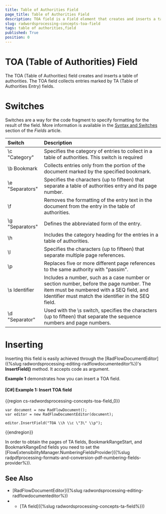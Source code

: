 ```yaml
---
title: Table of Authorities Field
page_title: Table of Authorities Field
description: TOA field is a Field element that creates and inserts a table of authorities.
slug: radwordsprocessing-concepts-toa-field
tags: table of authorities,field
published: True
position: 0
---
```


# TOA (Table of Authorities) Field

The TOA (Table of Authorities) field creates and inserts a table of authorities. The TOA field collects entries marked by TA (Table of Authorities Entry) fields.

# Switches 

Switches are a way for the code fragment to specify formatting for the result of the field. More information is available in the [Syntax and Switches](https://docs.telerik.com/devtools/document-processing/libraries/radwordsprocessing/concepts/fields/fields#syntax-and-switches) section of the _Fields_ article.

| Switch                 | Description                        |
| :---                   | :---                               |
|\\c "Category" |Specifies the category of entries to collect in a table of authorities. This switch is required |
|\\b Bookmark |Collects entries only from the portion of the document marked by the specified bookmark.|
|\\e "Separators"|Specifies the characters (up to fifteen) that separate a table of authorities entry and its page number.|
|\\f|Removes the formatting of the entry text in the document from the entry in the table of authorities. |
|\\g "Separators"|Defines the abbreviated form of the entry.| 
|\\h|Includes the category heading for the entries in a table of authorities.|
|\\l|Specifies the characters (up to fifteen) that separate multiple page references. |
|\\p|Replaces five or more different page references to the same authority with "passim".|
|\\s Identifier|Includes a number, such as a case number or section number, before the page number. The item must be numbered with a SEQ field, and Identifier must match the identifier in the SEQ field.|
|\\d "Separator"|Used with the \s switch, specifies the characters (up to fifteen) that separate the sequence numbers and page numbers. |



# Inserting

Inserting this field is easily achieved through the [RadFlowDocumentEditor]({%slug radwordsprocessing-editing-radflowdocumenteditor%})'s __InsertField()__ method. It accepts code as argument.

__Example 1__ demonstrates how you can insert a TOA field.
        

#### __[C#] Example 1: Insert TOA field__

{{region cs-radwordsprocessing-concepts-toa-field_0}}

    var document = new RadFlowDocument();
    var editor = new RadFlowDocumentEditor(document);

    editor.InsertField("TOA \\h \\c \"3\" \\p");
 
{{endregion}}
 
In order to obtain the pages of TA fields, BookmarkRangeStart, and BookmarkRangeEnd fields you need to set the [FlowExtensibilityManager.NumberingFieldsProvider]({%slug radpdfprocessing-formats-and-conversion-pdf-numbering-fields-provider%}).

## See Also 

* [RadFlowDocumentEditor]({%slug radwordsprocessing-editing-radflowdocumenteditor%})
* * [TA field]({%slug radwordsprocessing-concepts-ta-field%}))